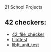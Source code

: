 21 School Projects

## 42 checkers:
- [42_file_checker](https://github.com/jgigault/42FileChecker)
- [Libftest](https://github.com/jtoty/Libftest)
- [libft_unit_test](https://github.com/alelievr/libft-unit-test)